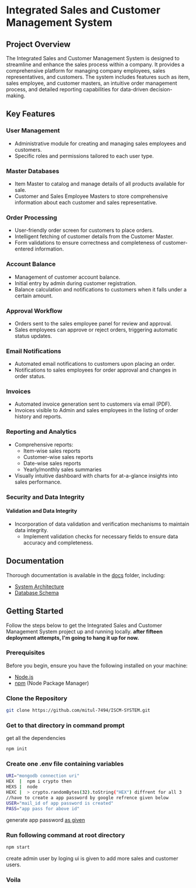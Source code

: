 # Integrated Sales and Customer Management System

## Project Overview

The Integrated Sales and Customer Management System is designed to streamline and enhance the sales process within a company. It provides a comprehensive platform for managing company employees, sales representatives, and customers. The system includes features such as item, sales employee, and customer masters, an intuitive order management process, and detailed reporting capabilities for data-driven decision-making.

## Key Features

### User Management

- Administrative module for creating and managing sales employees and customers.
- Specific roles and permissions tailored to each user type.

### Master Databases

- Item Master to catalog and manage details of all products available for sale.
- Customer and Sales Employee Masters to store comprehensive information about each customer and sales representative.

### Order Processing

- User-friendly order screen for customers to place orders.
- Intelligent fetching of customer details from the Customer Master.
- Form validations to ensure correctness and completeness of customer-entered information.

### Account Balance

- Management of customer account balance.
- Initial entry by admin during customer registration.
- Balance calculation and notifications to customers when it falls under a certain amount.

### Approval Workflow

- Orders sent to the sales employee panel for review and approval.
- Sales employees can approve or reject orders, triggering automatic status updates.

### Email Notifications

- Automated email notifications to customers upon placing an order.
- Notifications to sales employees for order approval and changes in order status.

### Invoices

- Automated invoice generation sent to customers via email (PDF).
- Invoices visible to Admin and sales employees in the listing of order history and reports.

### Reporting and Analytics

- Comprehensive reports:
  - Item-wise sales reports
  - Customer-wise sales reports
  - Date-wise sales reports
  - Yearly/monthly sales summaries
- Visually intuitive dashboard with charts for at-a-glance insights into sales performance.

### Security and Data Integrity

  #### Validation and Data Integrity

  - Incorporation of data validation and verification mechanisms to maintain data integrity.
    - Implement validation checks for necessary fields to ensure data accuracy and completeness.

## Documentation

Thorough documentation is available in the [docs](./docs) folder, including:

- [System Architecture](./docs/system-architecture.md)
- [Database Schema](./docs/database-schema.md)

## Getting Started

Follow the steps below to get the Integrated Sales and Customer Management System project up and running locally.
**after fifteen deployment attempts, I'm going to hang it up for now.**

### Prerequisites

Before you begin, ensure you have the following installed on your machine:

- [Node.js](https://nodejs.org/)
- [npm](https://www.npmjs.com/) (Node Package Manager)

### Clone the Repository

```bash
git clone https://github.com/mitul-7494/ISCM-SYSTEM.git
```

### Get to that directory in command prompt

get all the dependencies
```bash
npm init
```

### Create one .env file containing variables

```bash
URI="mongodb connection uri"
HEX  |  npm i crypto then
HEXS |  node
HEXC |  > crypto.randomBytes(32).toString("HEX") diffrent for all 3
//have to create a app password by google refrence given below
USER="mail_id of app password is created"
PASS="app pass for above id"
```
generate app password [as given](https://www.febooti.com/products/automation-workshop/tutorials/enable-google-app-passwords-for-smtp.html)

### Run following command at root directory

```bash
npm start
```
create admin user by loging ui is given to add more sales and customer users.

### Voila
